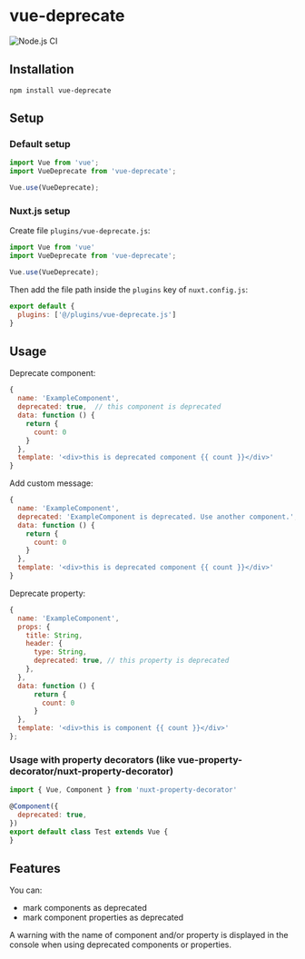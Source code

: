 # vue-deprecate

![Node.js CI](https://github.com/fringers/vue-deprecate/workflows/Node.js%20CI/badge.svg?branch=master)

## Installation

```
npm install vue-deprecate
```

## Setup

### Default setup

```js
import Vue from 'vue';
import VueDeprecate from 'vue-deprecate';

Vue.use(VueDeprecate);
```


### Nuxt.js setup

Create file `plugins/vue-deprecate.js`:
```js
import Vue from 'vue'
import VueDeprecate from 'vue-deprecate';

Vue.use(VueDeprecate);
```
Then add the file path inside the `plugins` key of `nuxt.config.js`:
```js
export default {
  plugins: ['@/plugins/vue-deprecate.js']
}
```

## Usage

Deprecate component:
```js
{
  name: 'ExampleComponent',
  deprecated: true,  // this component is deprecated
  data: function () {
    return {
      count: 0
    }
  },
  template: '<div>this is deprecated component {{ count }}</div>'
}
```

Add custom message:
```js
{
  name: 'ExampleComponent',
  deprecated: 'ExampleComponent is deprecated. Use another component.',  // this component is deprecated
  data: function () {
    return {
      count: 0
    }
  },
  template: '<div>this is deprecated component {{ count }}</div>'
}
```

Deprecate property:
```js
{
  name: 'ExampleComponent',
  props: {
    title: String,
    header: {
      type: String,
      deprecated: true, // this property is deprecated
    },
  },
  data: function () {
      return {
        count: 0
      }
  },
  template: '<div>this is component {{ count }}</div>'
};
```

### Usage with property decorators (like vue-property-decorator/nuxt-property-decorator)

```js
import { Vue, Component } from 'nuxt-property-decorator'

@Component({
  deprecated: true,
})
export default class Test extends Vue {
}
```


## Features

You can:
- mark components as deprecated
- mark component properties as deprecated

A warning with the name of component and/or property is displayed in the console when using deprecated components or properties. 


